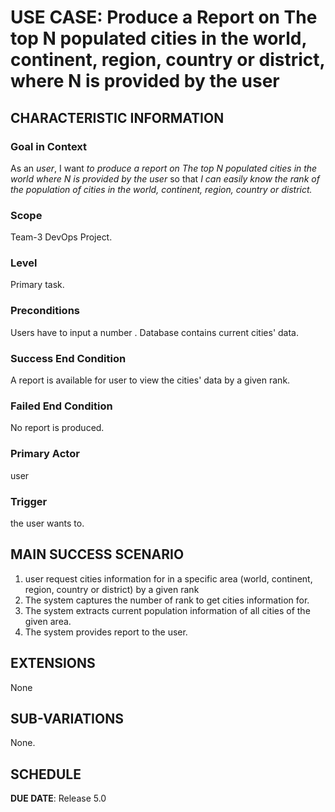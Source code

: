 # USE CASE: Produce a Report on The top N populated cities in the world, continent, region, country or district, where N is provided by the user
## CHARACTERISTIC INFORMATION

### Goal in Context

As an *user*, I want *to produce a report on The top N populated cities in the world where N is provided by the user* so that *I can easily know the rank of the population of cities in the world, continent, region, country or district.*

### Scope

Team-3 DevOps Project.

### Level

Primary task.

### Preconditions

Users have to input a number . Database contains current cities' data.

### Success End Condition

A report is available for user to view the cities' data by a given rank.

### Failed End Condition

No report is produced.

### Primary Actor

user

### Trigger

the user wants to.

## MAIN SUCCESS SCENARIO

1. user request cities information for in a specific area (world, continent, region, country or district) by a given rank
2. The system captures the number of rank to get cities information for.
3. The system extracts current population information of all cities of the given area.
4. The system provides report to the user.

## EXTENSIONS

None

## SUB-VARIATIONS

None.

## SCHEDULE

**DUE DATE**: Release 5.0